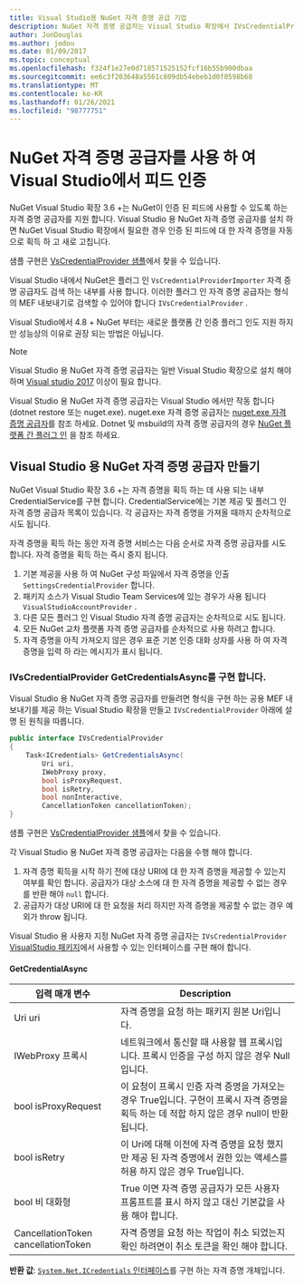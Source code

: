 ```yaml
---
title: Visual Studio용 NuGet 자격 증명 공급 기업
description: NuGet 자격 증명 공급자는 Visual Studio 확장에서 IVsCredentialProvider 인터페이스를 구현 하 여 피드에 인증 합니다.
author: JonDouglas
ms.author: jodou
ms.date: 01/09/2017
ms.topic: conceptual
ms.openlocfilehash: f324f1e27e0d718571525152fcf16b55b900dbaa
ms.sourcegitcommit: ee6c3f203648a5561c809db54ebeb1d0f0598b68
ms.translationtype: MT
ms.contentlocale: ko-KR
ms.lasthandoff: 01/26/2021
ms.locfileid: "98777751"
---
```

# <a name="authenticating-feeds-in-visual-studio-with-nuget-credential-providers"></a>NuGet 자격 증명 공급자를 사용 하 여 Visual Studio에서 피드 인증

NuGet Visual Studio 확장 3.6 +는 NuGet이 인증 된 피드에 사용할 수 있도록 하는 자격 증명 공급자를 지원 합니다.
Visual Studio 용 NuGet 자격 증명 공급자를 설치 하면 NuGet Visual Studio 확장에서 필요한 경우 인증 된 피드에 대 한 자격 증명을 자동으로 획득 하 고 새로 고칩니다.

샘플 구현은 [VsCredentialProvider 샘플](https://github.com/NuGet/Samples/tree/master/VsCredentialProvider)에서 찾을 수 있습니다.

Visual Studio 내에서 NuGet은 플러그 인 `VsCredentialProviderImporter` 자격 증명 공급자도 검색 하는 내부를 사용 합니다. 이러한 플러그 인 자격 증명 공급자는 형식의 MEF 내보내기로 검색할 수 있어야 합니다 `IVsCredentialProvider` .

Visual Studio에서 4.8 + NuGet 부터는 새로운 플랫폼 간 인증 플러그 인도 지원 하지만 성능상의 이유로 권장 되는 방법은 아닙니다.

> [!Note]
> Visual Studio 용 NuGet 자격 증명 공급자는 일반 Visual Studio 확장으로 설치 해야 하며 [Visual studio 2017](https://aka.ms/vs/15/release/vs_enterprise.exe) 이상이 필요 합니다.
>
> Visual Studio 용 NuGet 자격 증명 공급자는 Visual Studio 에서만 작동 합니다 (dotnet restore 또는 nuget.exe). nuget.exe 자격 증명 공급자는 [nuget.exe 자격 증명 공급자](nuget-exe-Credential-providers.md)를 참조 하세요.
> Dotnet 및 msbuild의 자격 증명 공급자의 경우 [NuGet 플랫폼 간 플러그 인](nuget-cross-platform-authentication-plugin.md) 을 참조 하세요.

## <a name="creating-a-nuget-credential-provider-for-visual-studio"></a>Visual Studio 용 NuGet 자격 증명 공급자 만들기

NuGet Visual Studio 확장 3.6 +는 자격 증명을 획득 하는 데 사용 되는 내부 CredentialService를 구현 합니다. CredentialService에는 기본 제공 및 플러그 인 자격 증명 공급자 목록이 있습니다. 각 공급자는 자격 증명을 가져올 때까지 순차적으로 시도 됩니다.

자격 증명을 획득 하는 동안 자격 증명 서비스는 다음 순서로 자격 증명 공급자를 시도 합니다. 자격 증명을 획득 하는 즉시 중지 됩니다.

1. 기본 제공을 사용 하 여 NuGet 구성 파일에서 자격 증명을 인출 `SettingsCredentialProvider` 합니다.
1. 패키지 소스가 Visual Studio Team Services에 있는 경우가 사용 됩니다 `VisualStudioAccountProvider` .
1. 다른 모든 플러그 인 Visual Studio 자격 증명 공급자는 순차적으로 시도 됩니다.
1. 모든 NuGet 교차 플랫폼 자격 증명 공급자를 순차적으로 사용 하려고 합니다.
1. 자격 증명을 아직 가져오지 않은 경우 표준 기본 인증 대화 상자를 사용 하 여 자격 증명을 입력 하 라는 메시지가 표시 됩니다.

### <a name="implementing-ivscredentialprovidergetcredentialsasync"></a>IVsCredentialProvider GetCredentialsAsync를 구현 합니다.

Visual Studio 용 NuGet 자격 증명 공급자를 만들려면 형식을 구현 하는 공용 MEF 내보내기를 제공 하는 Visual Studio 확장을 만들고 `IVsCredentialProvider` 아래에 설명 된 원칙을 따릅니다.

```cs
public interface IVsCredentialProvider
{
    Task<ICredentials> GetCredentialsAsync(
        Uri uri,
        IWebProxy proxy,
        bool isProxyRequest,
        bool isRetry,
        bool nonInteractive,
        CancellationToken cancellationToken);
}
```

샘플 구현은 [VsCredentialProvider 샘플](https://github.com/NuGet/Samples/tree/master/VsCredentialProvider)에서 찾을 수 있습니다.

각 Visual Studio 용 NuGet 자격 증명 공급자는 다음을 수행 해야 합니다.

1. 자격 증명 획득을 시작 하기 전에 대상 URI에 대 한 자격 증명을 제공할 수 있는지 여부를 확인 합니다. 공급자가 대상 소스에 대 한 자격 증명을 제공할 수 없는 경우를 반환 해야 `null` 합니다.
1. 공급자가 대상 URI에 대 한 요청을 처리 하지만 자격 증명을 제공할 수 없는 경우 예외가 throw 됩니다.

Visual Studio 용 사용자 지정 NuGet 자격 증명 공급자는 `IVsCredentialProvider` [VisualStudio 패키지](https://www.nuget.org/packages/NuGet.VisualStudio/)에서 사용할 수 있는 인터페이스를 구현 해야 합니다.

#### <a name="getcredentialasync"></a>GetCredentialAsync

| 입력 매개 변수 |Description|
| ----------------|-----------|
| Uri uri | 자격 증명을 요청 하는 패키지 원본 Uri입니다.|
| IWebProxy 프록시 | 네트워크에서 통신할 때 사용할 웹 프록시입니다. 프록시 인증을 구성 하지 않은 경우 Null입니다. |
| bool isProxyRequest | 이 요청이 프록시 인증 자격 증명을 가져오는 경우 True입니다. 구현이 프록시 자격 증명을 획득 하는 데 적합 하지 않은 경우 null이 반환 됩니다. |
| bool isRetry | 이 Uri에 대해 이전에 자격 증명을 요청 했지만 제공 된 자격 증명에서 권한 있는 액세스를 허용 하지 않은 경우 True입니다. |
| bool 비 대화형 | True 이면 자격 증명 공급자가 모든 사용자 프롬프트를 표시 하지 않고 대신 기본값을 사용 해야 합니다. |
| CancellationToken cancellationToken | 자격 증명을 요청 하는 작업이 취소 되었는지 확인 하려면이 취소 토큰을 확인 해야 합니다. |

**반환 값**: [ `System.Net.ICredentials` 인터페이스](/dotnet/api/system.net.icredentials?view=netstandard-2.0)를 구현 하는 자격 증명 개체입니다.
